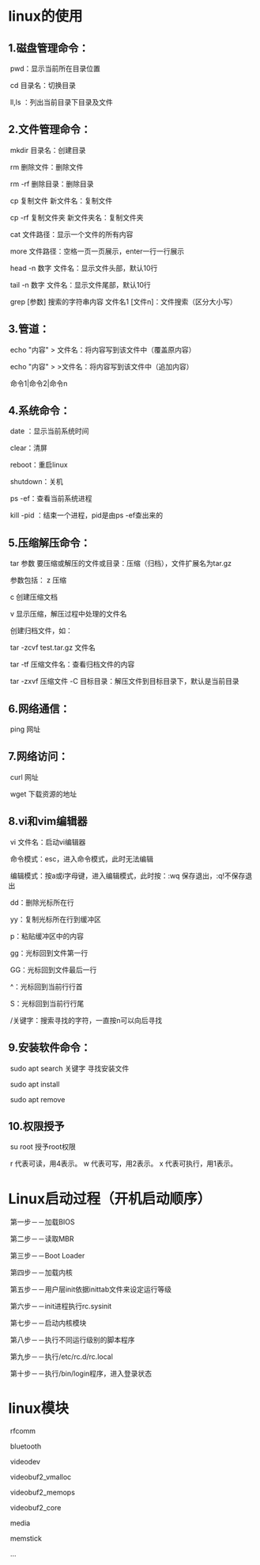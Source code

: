 # linux的使用

## 1.磁盘管理命令：

​	pwd：显示当前所在目录位置

​	cd 目录名：切换目录

​	ll,ls ：列出当前目录下目录及文件

## 2.文件管理命令：

​	mkdir 目录名：创建目录

​	rm 删除文件：删除文件

​	rm -rf 删除目录：删除目录

​	cp 复制文件 新文件名：复制文件

​	cp -rf 复制文件夹 新文件夹名：复制文件夹

​	cat 文件路径：显示一个文件的所有内容

​	more 文件路径：空格一页一页展示，enter一行一行展示

​	head -n 数字 文件名：显示文件头部，默认10行

​	tail -n 数字 文件名：显示文件尾部，默认10行

​	grep [参数] 搜索的字符串内容 文件名1 [文件n]：文件搜索（区分大小写）

## 3.管道：

​	echo "内容" > 文件名：将内容写到该文件中（覆盖原内容）

​	echo "内容" > >文件名：将内容写到该文件中（追加内容）

​	命令1|命令2|命令n

## 4.系统命令：

​	date ：显示当前系统时间

​	clear：清屏

​	reboot：重启linux

​	shutdown：关机

​	ps -ef：查看当前系统进程

​	kill -pid ：结束一个进程，pid是由ps -ef查出来的

## 5.压缩解压命令：

​	tar 参数 要压缩或解压的文件或目录：压缩（归档），文件扩展名为tar.gz

​			参数包括： z 压缩

​								c 创建压缩文档

​								v 显示压缩，解压过程中处理的文件名

​		创建归档文件，如：

​				 tar -zcvf test.tar.gz 文件名

​	tar -tf 压缩文件名：查看归档文件的内容

​	tar -zxvf 压缩文件 -C 目标目录：解压文件到目标目录下，默认是当前目录

## 6.网络通信：

​	ping 网址

## 7.网络访问：

​	curl 网址

​	wget 下载资源的地址

## 8.vi和vim编辑器

​	vi 文件名：启动vi编辑器

​		命令模式：esc，进入命令模式，此时无法编辑

​		编辑模式：按a或i字母键，进入编辑模式，此时按：:wq 保存退出，:q!不保存退出

​				dd：删除光标所在行

​				yy：复制光标所在行到缓冲区

​				p：粘贴缓冲区中的内容

​				gg：光标回到文件第一行

​				GG：光标回到文件最后一行

​				^：光标回到当前行行首

​				S：光标回到当前行行尾

​				/关键字：搜索寻找的字符，一直按n可以向后寻找

## 9.安装软件命令：

​	sudo apt search 关键字 寻找安装文件

​	sudo apt install 

​	sudo apt remove

## 10.权限授予

​	su root 授予root权限

​	r 代表可读，用4表示。 w 代表可写，用2表示。 x 代表可执行，用1表示。

# Linux启动过程（开机启动顺序）

​	第一步－－加载BIOS

​	第二步－－读取MBR

​	第三步－－Boot Loader

​	第四步－－加载内核

​	第五步－－用户层init依据inittab文件来设定运行等级

​	第六步－－init进程执行rc.sysinit

​	第七步－－启动内核模块

​	第八步－－执行不同运行级别的脚本程序

​	第九步－－执行/etc/rc.d/rc.local

​	第十步－－执行/bin/login程序，进入登录状态

# linux模块

​	rfcomm

​	bluetooth

​	videodev

​	videobuf2_vmalloc

​	videobuf2_memops

​	videobuf2_core

​	media

​	memstick

​	...

